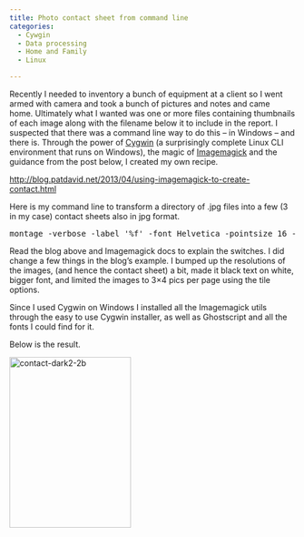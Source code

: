 ```yaml
---
title: Photo contact sheet from command line
categories:
  - Cywgin
  - Data processing
  - Home and Family
  - Linux

---
```

Recently I needed to inventory a bunch of equipment at a client so I went armed with camera and took a bunch of pictures and notes and came home. Ultimately what I wanted was one or more files containing thumbnails of each image along with the filename below it to include in the report. I suspected that there was a command line way to do this &#8211; in Windows &#8211; and there is. Through the power of <a href="https://www.cygwin.com/" target="_blank">Cygwin</a> (a surprisingly complete Linux CLI environment that runs on Windows), the magic of <a href="http://studio.imagemagick.org/script/index.php" target="_blank">Imagemagick</a> and the guidance from the post below, I created my own recipe.

<a href="http://blog.patdavid.net/2013/04/using-imagemagick-to-create-contact.html" target="_blank" class="broken_link">http://blog.patdavid.net/2013/04/using-imagemagick-to-create-contact.html</a>

Here is my command line to transform a directory of .jpg files into a few (3 in my case) contact sheets also in jpg format.

<pre>montage -verbose -label '%f' -font Helvetica -pointsize 16 -background '#ffffff' -fill 'black' -tile 3x4 -define jpeg:size=400x400 -geometry 400x400 -auto-orient *.jpg contact-light.jpg</pre>

Read the blog above and Imagemagick docs to explain the switches. I did change a few things in the blog&#8217;s example. I bumped up the resolutions of the images, (and hence the contact sheet) a bit, made it black text on white, bigger font, and limited the images to 3&#215;4 pics per page using the tile options.

Since I used Cygwin on Windows I installed all the Imagemagick utils through the easy to use Cygwin installer, as well as Ghostscript and all the fonts I could find for it.

Below is the result.

[<img loading="lazy" src="http://northredoubt.com/n/wp-content/uploads/2015/08/contact-dark2-2b-214x300.jpg" alt="contact-dark2-2b" width="214" height="300" class="aligncenter size-medium wp-image-875" srcset="http://northredoubt.com/n/wp-content/uploads/2015/08/contact-dark2-2b-214x300.jpg 214w, http://northredoubt.com/n/wp-content/uploads/2015/08/contact-dark2-2b-731x1024.jpg 731w, http://northredoubt.com/n/wp-content/uploads/2015/08/contact-dark2-2b.jpg 1200w" sizes="(max-width: 214px) 100vw, 214px" />][1]

 [1]: http://northredoubt.com/n/wp-content/uploads/2015/08/contact-dark2-2b.jpg